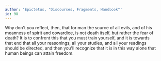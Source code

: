 ```yaml
---
author: 'Epictetus, "Discourses, Fragments, Handbook"'
id: 98
---
```


Why don't you reflect, then, that for man the source of all evils, and of his meanness of spirit and cowardice, is not death itself, but rather the fear of death? It is to confront this that you must train yourself, and it is towards that end that all your reasonings, all your studies, and all your readings should be directed, and then you'll recognize that it is in this way alone that human beings can attain freedom.